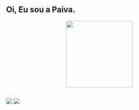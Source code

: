 ## Oi, Eu sou a Paiva.
<div align="center">
  <a href="https://github.com/PaivaEduarda">
  <img height="180em" src="https://github-readme-stats.vercel.app/api?username=PaivaEduarda&show_icons=true&theme=dracula&include_all_commits=true&count_private=true"/>
</div>

  
  ##
 
<div> 
  <a href="https://www.instagram.com/coepaivasz/" target="_blank"><img src="https://img.shields.io/badge/-Instagram-%23E4405F?style=for-the-badge&logo=instagram&logoColor=white" target="_blank"></a>
  <a href = "mailto:eduardapaivacps@gmail.com"><img src="https://img.shields.io/badge/-Gmail-%23333?style=for-the-badge&logo=gmail&logoColor=white" target="_blank"></a>
 

